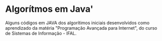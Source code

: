 # Algorítmos em Java'
Alguns códigos em JAVA dos algorítimos iniciais desenvolvidos como aprendizado da matéria "Programação Avançada para Internet", do curso de Sistemas de Informação - IFAL.
